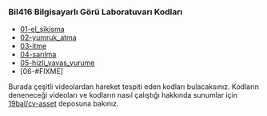 ### Bil416 Bilgisayarlı Görü Laboratuvarı Kodları

- [01-el_sikisma](http://github.com/19bal/cv-code/tree/master/01-el_sikisma)
- [02-yumruk_atma](http://github.com/19bal/cv-code/tree/master/02-yumruk_atma)
- [03-itme](http://github.com/19bal/cv-code/tree/master/03-itme)
- [04-sarılma](https://github.com/19bal/cv-code/tree/master/04-sarilma)
- [05-hizli_yavas_yurume](https://github.com/19bal/cv-code/tree/master/05-hizli_yavas_yurume)
- [06-#FIXME]

Burada çeşitli videolardan hareket tespiti eden kodları bulacaksınız.
Kodların deneneceği videoları ve kodların nasıl çalıştığı hakkında sunumlar
için [19bal/cv-asset](http://github.com/19bal/cv-asset) deposuna bakınız.
